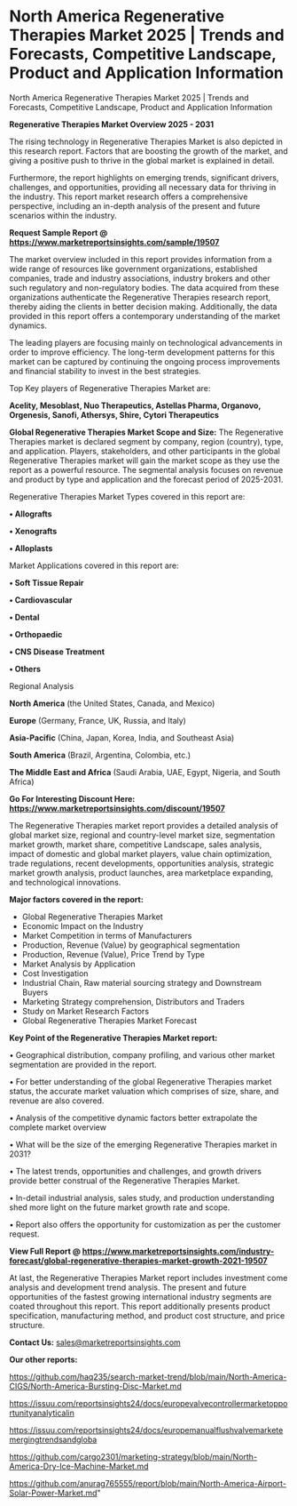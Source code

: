 # North America Regenerative Therapies Market 2025 | Trends and Forecasts, Competitive Landscape, Product and Application Information
North America Regenerative Therapies Market 2025 | Trends and Forecasts, Competitive Landscape, Product and Application Information

<Strong> Regenerative Therapies Market Overview 2025 - 2031</strong>

The rising technology in Regenerative Therapies Market is also depicted in this research report. Factors that are boosting the growth of the market, and giving a positive push to thrive in the global market is explained in detail.

Furthermore, the report highlights on emerging trends, significant drivers, challenges, and opportunities, providing all necessary data for thriving in the industry. This report market research offers a comprehensive perspective, including an in-depth analysis of the present and future scenarios within the industry.

<strong>Request Sample Report @ <a href=https://www.marketreportsinsights.com/sample/19507>https://www.marketreportsinsights.com/sample/19507</a></strong>

The market overview included in this report provides information from a wide range of resources like government organizations, established companies, trade and industry associations, industry brokers and other such regulatory and non-regulatory bodies. The data acquired from these organizations authenticate the Regenerative Therapies research report, thereby aiding the clients in better decision making. Additionally, the data provided in this report offers a contemporary understanding of the market dynamics.

The leading players are focusing mainly on technological advancements in order to improve efficiency. The long-term development patterns for this market can be captured by continuing the ongoing process improvements and financial stability to invest in the best strategies.

Top Key players of Regenerative Therapies Market are:

<strong>Acelity, Mesoblast, Nuo Therapeutics, Astellas Pharma, Organovo, Orgenesis, Sanofi, Athersys, Shire, Cytori Therapeutics</strong>

<strong><b>Global Regenerative Therapies Market Scope and Size:</b></strong>
The Regenerative Therapies market is declared segment by company, region (country), type, and application. Players, stakeholders, and other participants in the global Regenerative Therapies market will gain the market scope as they use the report as a powerful resource. The segmental analysis focuses on revenue and product by type and application and the forecast period of 2025-2031.

Regenerative Therapies Market Types covered in this report are:

<strong>• Allografts

• Xenografts

• Alloplasts</strong>

Market Applications covered in this report are:

<strong>• Soft Tissue Repair

• Cardiovascular

• Dental

• Orthopaedic

• CNS Disease Treatment

• Others</strong> 

Regional Analysis

<strong>North America</strong> (the United States, Canada, and Mexico)

<strong>Europe</strong> (Germany, France, UK, Russia, and Italy)

<strong>Asia-Pacific</strong> (China, Japan, Korea, India, and Southeast Asia)

<strong>South America</strong> (Brazil, Argentina, Colombia, etc.)

<strong>The Middle East and Africa</strong> (Saudi Arabia, UAE, Egypt, Nigeria, and South Africa)

<strong>Go For Interesting Discount Here: <a href=https://www.marketreportsinsights.com/discount/19507>https://www.marketreportsinsights.com/discount/19507</a></strong>

The Regenerative Therapies market report provides a detailed analysis of global market size, regional and country-level market size, segmentation market growth, market share, competitive Landscape, sales analysis, impact of domestic and global market players, value chain optimization, trade regulations, recent developments, opportunities analysis, strategic market growth analysis, product launches, area marketplace expanding, and technological innovations.

<strong><b>Major factors covered in the report:</b></strong>
<ul>
  <li>Global Regenerative Therapies Market </li>
  <li>Economic Impact on the Industry</li>
  <li>Market Competition in terms of Manufacturers</li>
  <li>Production, Revenue (Value) by geographical segmentation</li>
  <li>Production, Revenue (Value), Price Trend by Type</li>
  <li>Market Analysis by Application</li>
  <li>Cost Investigation</li>
  <li>Industrial Chain, Raw material sourcing strategy and Downstream Buyers</li>
  <li>Marketing Strategy comprehension, Distributors and Traders</li>
  <li>Study on Market Research Factors</li>
  <li>Global Regenerative Therapies Market Forecast</li>
</ul>

<strong><b>Key Point of the Regenerative Therapies Market report:</b></strong>

• Geographical distribution, company profiling, and various other market segmentation are provided in the report.

• For better understanding of the global Regenerative Therapies market status, the accurate market valuation which comprises of size, share, and revenue are also covered.

• Analysis of the competitive dynamic factors better extrapolate the complete market overview

• What will be the size of the emerging Regenerative Therapies market in 2031?

• The latest trends, opportunities and challenges, and growth drivers provide better construal of the Regenerative Therapies Market.

• In-detail industrial analysis, sales study, and production understanding shed more light on the future market growth rate and scope.

• Report also offers the opportunity for customization as per the customer request.

<strong><b>View Full Report @ <a href=https://www.marketreportsinsights.com/industry-forecast/global-regenerative-therapies-market-growth-2021-19507>https://www.marketreportsinsights.com/industry-forecast/global-regenerative-therapies-market-growth-2021-19507</a></b></strong>


At last, the Regenerative Therapies Market report includes investment come analysis and development trend analysis. The present and future opportunities of the fastest growing international industry segments are coated throughout this report. This report additionally presents product specification, manufacturing method, and product cost structure, and price structure.

<strong>Contact Us:</strong>
sales@marketreportsinsights.com

<strong>Our other reports:</strong>

<a href=https://github.com/haq235/search-market-trend/blob/main/North-America-CIGS/North-America-Bursting-Disc-Market.md>https://github.com/haq235/search-market-trend/blob/main/North-America-CIGS/North-America-Bursting-Disc-Market.md</a>

<a href=https://issuu.com/reportsinsights24/docs/europevalvecontrollermarketopportunityanalyticalin>https://issuu.com/reportsinsights24/docs/europevalvecontrollermarketopportunityanalyticalin</a>

<a href=https://issuu.com/reportsinsights24/docs/europemanualflushvalvemarketemergingtrendsandgloba>https://issuu.com/reportsinsights24/docs/europemanualflushvalvemarketemergingtrendsandgloba</a>

<a href=https://github.com/cargo2301/marketing-strategy/blob/main/North-America-Dry-Ice-Machine-Market.md>https://github.com/cargo2301/marketing-strategy/blob/main/North-America-Dry-Ice-Machine-Market.md</a>

<a href=https://github.com/anurag765555/report/blob/main/North-America-Airport-Solar-Power-Market.md>https://github.com/anurag765555/report/blob/main/North-America-Airport-Solar-Power-Market.md</a>"
